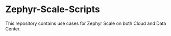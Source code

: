 # Zephyr-Scale-Scripts
This repository contains use cases for Zephyr Scale on both Cloud and Data Center.
